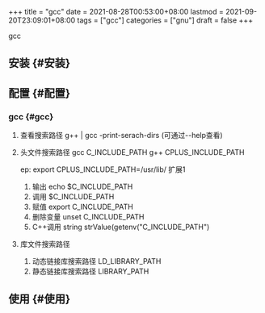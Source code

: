 +++
title = "gcc"
date = 2021-08-28T00:53:00+08:00
lastmod = 2021-09-20T23:09:01+08:00
tags = ["gcc"]
categories = ["gnu"]
draft = false
+++

gcc

<!--more-->


## 安装 {#安装}


## 配置 {#配置}


### gcc {#gcc}

1.  查看搜索路径
    g++ | gcc -print-serach-dirs (可通过--help查看)
2.  头文件搜索路径
    gcc  C\_INCLUDE\_PATH
    g++  CPLUS\_INCLUDE\_PATH

    ep: export CPLUS\_INCLUDE\_PATH=/usr/lib/
    <span class="underline">扩展1</span>

    1.  输出 echo $C\_INCLUDE\_PATH
    2.  调用 $C\_INCLUDE\_PATH
    3.  赋值 export C\_INCLUDE\_PATH
    4.  删除变量 unset C\_INCLUDE\_PATH
    5.  C++调用 string strValue(getenv("C\_INCLUDE\_PATH")
3.  库文件搜索路径
    1.  动态链接库搜索路径
        LD\_LIBRARY\_PATH
    2.  静态链接库搜索路径
        LIBRARY\_PATH


## 使用 {#使用}